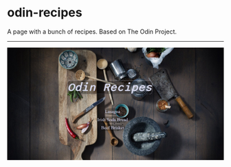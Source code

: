 # odin-recipes

A page with a bunch of recipes. Based on The Odin Project.

---

![](./images/recipes-preview.jpg)
